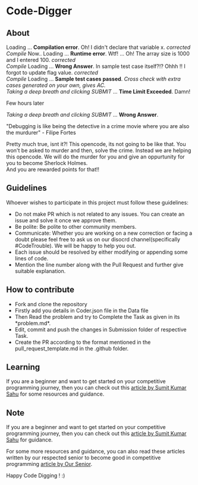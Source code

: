 # Code-Digger

## About
Loading ... <b>Compilation error</b>. Oh! I didn't declare that variable x. *corrected* </br>
*Compile* Now.. Loading ... <b>Runtime error</b>. Wtf! ... Oh! The array size is 1000 and I entered 100. *corrected* </br>
*Compile* Loading ... <b>Wrong Answer</b>. In sample test case itself?!? Ohhh !! I forgot to update flag value. *corrected* </br>
*Compile* Loading ... <b>Sample test cases passed</b>. *Cross check with extra cases generated on your own, gives AC.* </br>
*Taking a deep breath and clicking SUBMIT* ... <b>Time Limit Exceeded</b>. Damn!

Few hours later

*Taking a deep breath and clicking SUBMIT* ... <b>Wrong Answer</b>.

"Debugging is like being the detective in a crime movie where you are also the murdurer" - Filipe Fortes

Pretty much true, isnt it?! This opencode, its not going to be like that. You won't be asked to murder and then, solve the crime. Instead we are helping this opencode. We will do the murder for you and give an oppurtunity for you to become Sherlock Holmes.
</br>And you are rewarded points for that!!</br>

## Guidelines
Whoever wishes to participate in this project must follow these guidelines:
<ul>

<li>Do not make PR which is not related to any issues. You can create an issue and solve it once we approve them.</li>
<li>Be polite: Be polite to other community members.</li>
<li>Communicate: Whether you are working on a new correction or facing a doubt please feel free to ask us on our disocrd channel(specifically #CodeTrouble). We will be happy to help you out.</li>
<li>Each issue should be resolved by either modifying or appending some lines of code.</li>
<li>Mention the line number along with the Pull Request and further give suitable explanation. </li>
</ul>

## How to contribute
<ul>
  <li>Fork and clone the repository</li>
  <li>Firstly add you details in Coder.json file in the Data file</li>
  <li>Then Read the problem and try to Complete the Task as given in its *problem.md*.</li>
  <li>Edit, commit and push the changes in Submission folder of respective Task.</li>
  <li>Create the PR according to the format mentioned in the pull_request_template.md in the .github folder.</li>
</ul>

## Learning 
If you are a beginner and want to get started on your competitive programming journey, then you can check out this [article by Sumit Kumar Sahu](https://medium.com/nybles/how-to-start-with-competitive-programming-f5ab41263aee) for some resources and guidance.


## Note
If you are a beginner and want to get started on your competitive programming journey, then you can check out this [article by Sumit Kumar Sahu](https://medium.com/nybles/how-to-start-with-competitive-programming-f5ab41263aee) for guidance.

For some more resources and guidance, you can also read these articles written by our respected senior to become good in competitive programming [article by Our Senior](https://medium.com/nybles/tagged/competitive-programming).

Happy Code Digging ! :)
